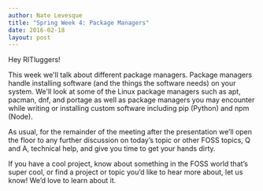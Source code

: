 ```yaml
---
author: Nate Levesque
title: "Spring Week 4: Package Managers"
date: 2016-02-18
layout: post
---
```


Hey RITluggers!

This week we'll talk about different package managers. Package managers handle installing software (and the things the software needs) on your system. We'll look at some of the Linux package managers such as apt, pacman, dnf, and portage as well as package managers you may encounter while writing or installing custom software including pip (Python) and npm (Node).

As usual, for the remainder of the meeting after the presentation we’ll open the floor to any further discussion on today’s topic or other FOSS topics, Q and A, technical help, and give you time to get your hands dirty.

If you have a cool project, know about something in the FOSS world that’s super cool, or find a project or topic you’d like to hear more about, let us know! We’d love to learn about it.
